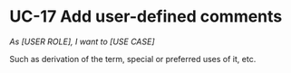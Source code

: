 # UC-17 Add user-defined comments

*As [USER ROLE], I want to [USE CASE]*

Such as derivation of the term, special or preferred uses of it, etc.
